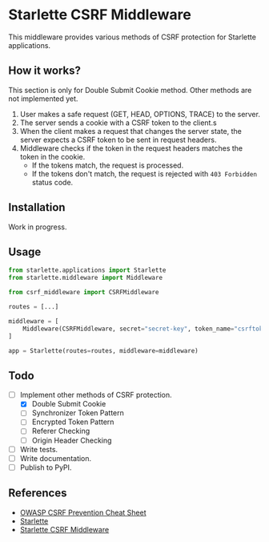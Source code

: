 # Starlette CSRF Middleware

This middleware provides various methods of CSRF protection for Starlette applications.

## How it works?

This section is only for Double Submit Cookie method. Other methods are not implemented yet.

1. User makes a safe request (GET, HEAD, OPTIONS, TRACE) to the server.
2. The server sends a cookie with a CSRF token to the client.s
3. When the client makes a request that changes the server state, the server expects a CSRF token to be sent in request headers.
4. Middleware checks if the token in the request headers matches the token in the cookie.
    - If the tokens match, the request is processed.
    - If the tokens don't match, the request is rejected with `403 Forbidden` status code.

## Installation

Work in progress.

## Usage

```python
from starlette.applications import Starlette
from starlette.middleware import Middleware

from csrf_middleware import CSRFMiddleware

routes = [...]

middleware = [
    Middleware(CSRFMiddleware, secret="secret-key", token_name="csrftoken")
]

app = Starlette(routes=routes, middleware=middleware)
```

## Todo

-   [ ] Implement other methods of CSRF protection.
    -   [x] Double Submit Cookie
    -   [ ] Synchronizer Token Pattern
    -   [ ] Encrypted Token Pattern
    -   [ ] Referer Checking
    -   [ ] Origin Header Checking
-   [ ] Write tests.
-   [ ] Write documentation.
-   [ ] Publish to PyPI.

## References

-   [OWASP CSRF Prevention Cheat Sheet](https://cheatsheetseries.owasp.org/cheatsheets/Cross-Site_Request_Forgery_Prevention_Cheat_Sheet.html)
-   [Starlette](https://www.starlette.io/)
-   [Starlette CSRF Middleware](https://github.com/frankie567/starlette-csrf)
